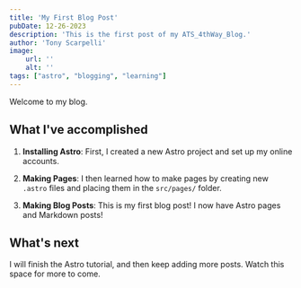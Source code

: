 ```yaml
---
title: 'My First Blog Post'
pubDate: 12-26-2023
description: 'This is the first post of my ATS_4thWay_Blog.'
author: 'Tony Scarpelli'
image:
    url: ''
    alt: ''
tags: ["astro", "blogging", "learning"]
---
```


Welcome to my blog.

## What I've accomplished

1. **Installing Astro**: First, I created a new Astro project and set up my online accounts.

2. **Making Pages**: I then learned how to make pages by creating new `.astro` files and placing them in the `src/pages/` folder.

3. **Making Blog Posts**: This is my first blog post! I now have Astro pages and Markdown posts!

## What's next

I will finish the Astro tutorial, and then keep adding more posts. Watch this space for more to come.
